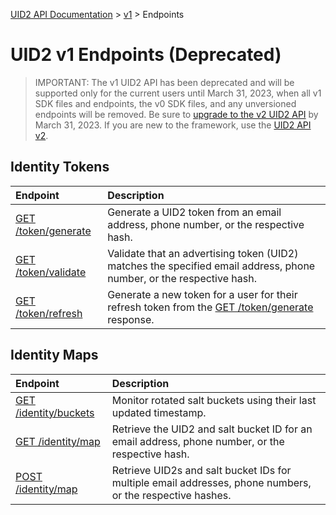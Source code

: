 [UID2 API Documentation](../../README.md) > [v1](../README.md) > Endpoints

# UID2 v1 Endpoints (Deprecated)

>IMPORTANT: The v1 UID2 API has been deprecated and will be supported only for the current users until March 31, 2023, when all v1 SDK files and endpoints, the v0 SDK files, and any unversioned endpoints will be removed. Be sure to [upgrade to the v2 UID2 API](../v2/upgrade-guide.md) by March 31, 2023. If you are new to the framework, use the [UID2 API v2](../v2/README.md).

## Identity Tokens

| Endpoint | Description |
| :--- | :--- |
| [GET /token/generate](./get-token-generate.md) | Generate a UID2 token from an email address, phone number, or the respective hash. |
| [GET /token/validate](./get-token-validate.md) | Validate that an advertising token (UID2) matches the specified email address, phone number, or the respective hash. |
| [GET /token/refresh](./get-token-refresh.md) | Generate a new token for a user for their refresh token from the [GET /token/generate](./get-token-generate.md) response. |

## Identity Maps

| Endpoint | Description |
| :--- | :--- |
| [GET /identity/buckets](./get-identity-buckets.md) | Monitor rotated salt buckets using their last updated timestamp. |
| [GET /identity/map](./get-identity-map.md) | Retrieve the UID2 and salt bucket ID for an email address, phone number, or the respective hash. |
| [POST /identity/map](./post-identity-map.md) | Retrieve UID2s and salt bucket IDs for multiple email addresses, phone numbers, or the respective hashes.  |

